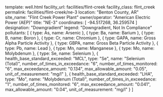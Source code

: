 template: well.html
facility_url: facilities/flint-creek
facility_class: flint_creek
permalink: facilities/flint-creek/ne-3
location: "Benton County, AR"
site_name: "Flint Creek Power Plant"
owner/operator: "American Electric Power (AEP)"
title: "NE-3"
coordinates: [
  -94.517268,
  36.259574
]
designation: "Downgradient"
legend: "Downgradient, Not In Compliance"
pollutants: [
  {
    type: As,
    name: Arsenic
  },
  {
    type: Ba,
    name: Barium
  },
  {
    type: B,
    name: Boron
  },
  {
    type: Cr,
    name: Chromium
  },
  {
    type: GAPA,
    name: Gross Alpha Particle Activity
  },
  {
    type: GBPA,
    name: Gross Beta Particle Activity
  },
  {
    type: Pb,
    name: Lead
  },
  {
    type: Mn,
    name: Manganese
  },
  {
    type: Mo,
    name: Molybdenum
  },
  {
    type: Se,
    name: Selenium
  },
  {
  health_base_standard_exceeded: "MCL",
  type: "Se",
  name: "Selenium (Total)",
  number_of_times_in_exceedance: "6",
  number_of_times_monitored: "6",
  max_exceedance_amount: "0.134",
  max_allowable_amount: "0.05",
  unit_of_measurement: "mg/l"
  },
  {
  health_base_standard_exceeded: "LHA",
  type: "Mo",
  name: "Molybdenum (Total)",
  number_of_times_in_exceedance: "1",
  number_of_times_monitored: "6",
  max_exceedance_amount: "0.041",
  max_allowable_amount: "0.04",
  unit_of_measurement: "mg/l"
  }
]

